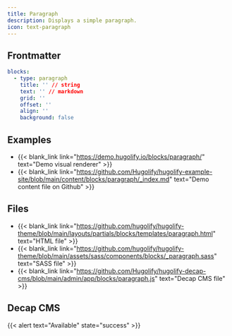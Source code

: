 ```yaml
---
title: Paragraph
description: Displays a simple paragraph.
icon: text-paragraph
---
```


## Frontmatter

```yml
blocks:
  - type: paragraph
    title: '' // string
    text: '' // markdown
    grid: ''
    offset: ''
    align: ''
    background: false
```

## Examples

- {{< blank_link link="https://demo.hugolify.io/blocks/paragraph/" text="Demo visual renderer" >}}
- {{< blank_link link="https://github.com/Hugolify/hugolify-example-site/blob/main/content/blocks/paragraph/_index.md" text="Demo content file on Github" >}}

## Files

- {{< blank_link link="https://github.com/hugolify/hugolify-theme/blob/main/layouts/partials/blocks/templates/paragraph.html" text="HTML file" >}}
- {{< blank_link link="https://github.com/hugolify/hugolify-theme/blob/main/assets/sass/components/blocks/_paragraph.sass" text="SASS file" >}}
- {{< blank_link link="https://github.com/Hugolify/hugolify-decap-cms/blob/main/admin/app/blocks/paragraph.js" text="Decap CMS file" >}}

## Decap CMS

{{< alert text="Available" state="success" >}}

